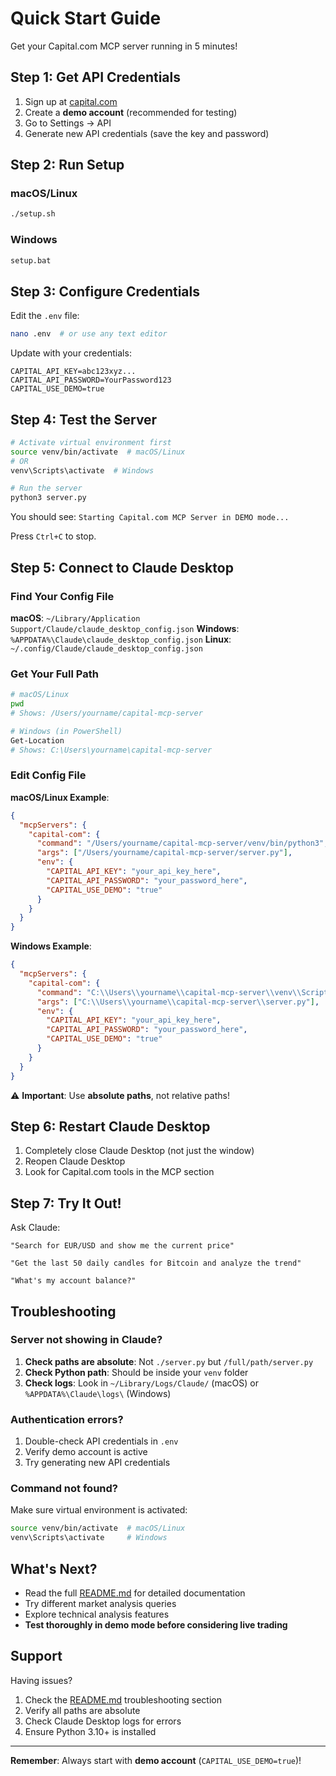 # Quick Start Guide

Get your Capital.com MCP server running in 5 minutes!

## Step 1: Get API Credentials

1. Sign up at [capital.com](https://capital.com)
2. Create a **demo account** (recommended for testing)
3. Go to Settings → API
4. Generate new API credentials (save the key and password)

## Step 2: Run Setup

### macOS/Linux
```bash
./setup.sh
```

### Windows
```cmd
setup.bat
```

## Step 3: Configure Credentials

Edit the `.env` file:

```bash
nano .env  # or use any text editor
```

Update with your credentials:
```env
CAPITAL_API_KEY=abc123xyz...
CAPITAL_API_PASSWORD=YourPassword123
CAPITAL_USE_DEMO=true
```

## Step 4: Test the Server

```bash
# Activate virtual environment first
source venv/bin/activate  # macOS/Linux
# OR
venv\Scripts\activate  # Windows

# Run the server
python3 server.py
```

You should see: `Starting Capital.com MCP Server in DEMO mode...`

Press `Ctrl+C` to stop.

## Step 5: Connect to Claude Desktop

### Find Your Config File

**macOS**: `~/Library/Application Support/Claude/claude_desktop_config.json`
**Windows**: `%APPDATA%\Claude\claude_desktop_config.json`
**Linux**: `~/.config/Claude/claude_desktop_config.json`

### Get Your Full Path

```bash
# macOS/Linux
pwd
# Shows: /Users/yourname/capital-mcp-server

# Windows (in PowerShell)
Get-Location
# Shows: C:\Users\yourname\capital-mcp-server
```

### Edit Config File

**macOS/Linux Example**:
```json
{
  "mcpServers": {
    "capital-com": {
      "command": "/Users/yourname/capital-mcp-server/venv/bin/python3",
      "args": ["/Users/yourname/capital-mcp-server/server.py"],
      "env": {
        "CAPITAL_API_KEY": "your_api_key_here",
        "CAPITAL_API_PASSWORD": "your_password_here",
        "CAPITAL_USE_DEMO": "true"
      }
    }
  }
}
```

**Windows Example**:
```json
{
  "mcpServers": {
    "capital-com": {
      "command": "C:\\Users\\yourname\\capital-mcp-server\\venv\\Scripts\\python.exe",
      "args": ["C:\\Users\\yourname\\capital-mcp-server\\server.py"],
      "env": {
        "CAPITAL_API_KEY": "your_api_key_here",
        "CAPITAL_API_PASSWORD": "your_password_here",
        "CAPITAL_USE_DEMO": "true"
      }
    }
  }
}
```

⚠️ **Important**: Use **absolute paths**, not relative paths!

## Step 6: Restart Claude Desktop

1. Completely close Claude Desktop (not just the window)
2. Reopen Claude Desktop
3. Look for Capital.com tools in the MCP section

## Step 7: Try It Out!

Ask Claude:

```
"Search for EUR/USD and show me the current price"
```

```
"Get the last 50 daily candles for Bitcoin and analyze the trend"
```

```
"What's my account balance?"
```

## Troubleshooting

### Server not showing in Claude?

1. **Check paths are absolute**: Not `./server.py` but `/full/path/server.py`
2. **Check Python path**: Should be inside your `venv` folder
3. **Check logs**: Look in `~/Library/Logs/Claude/` (macOS) or `%APPDATA%\Claude\logs\` (Windows)

### Authentication errors?

1. Double-check API credentials in `.env`
2. Verify demo account is active
3. Try generating new API credentials

### Command not found?

Make sure virtual environment is activated:
```bash
source venv/bin/activate  # macOS/Linux
venv\Scripts\activate     # Windows
```

## What's Next?

- Read the full [README.md](README.md) for detailed documentation
- Try different market analysis queries
- Explore technical analysis features
- **Test thoroughly in demo mode before considering live trading**

## Support

Having issues?

1. Check the [README.md](README.md) troubleshooting section
2. Verify all paths are absolute
3. Check Claude Desktop logs for errors
4. Ensure Python 3.10+ is installed

---

**Remember**: Always start with **demo account** (`CAPITAL_USE_DEMO=true`)!
